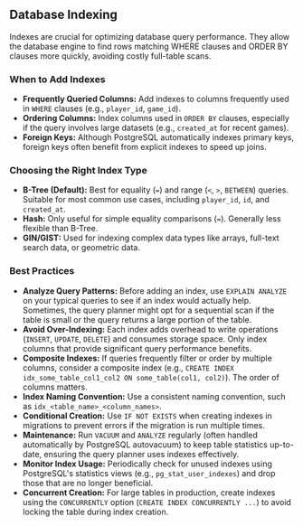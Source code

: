 ## Database Indexing

Indexes are crucial for optimizing database query performance. They allow the database engine to find rows matching WHERE clauses and ORDER BY clauses more quickly, avoiding costly full-table scans.

### When to Add Indexes

- **Frequently Queried Columns:** Add indexes to columns frequently used in `WHERE` clauses (e.g., `player_id`, `game_id`).
- **Ordering Columns:** Index columns used in `ORDER BY` clauses, especially if the query involves large datasets (e.g., `created_at` for recent games).
- **Foreign Keys:** Although PostgreSQL automatically indexes primary keys, foreign keys often benefit from explicit indexes to speed up joins.

### Choosing the Right Index Type

- **B-Tree (Default):** Best for equality (`=`) and range (`<`, `>`, `BETWEEN`) queries. Suitable for most common use cases, including `player_id`, `id`, and `created_at`.
- **Hash:** Only useful for simple equality comparisons (`=`). Generally less flexible than B-Tree.
- **GIN/GIST:** Used for indexing complex data types like arrays, full-text search data, or geometric data.

### Best Practices

- **Analyze Query Patterns:** Before adding an index, use `EXPLAIN ANALYZE` on your typical queries to see if an index would actually help. Sometimes, the query planner might opt for a sequential scan if the table is small or the query returns a large portion of the table.
- **Avoid Over-Indexing:** Each index adds overhead to write operations (`INSERT`, `UPDATE`, `DELETE`) and consumes storage space. Only index columns that provide significant query performance benefits.
- **Composite Indexes:** If queries frequently filter or order by multiple columns, consider a composite index (e.g., `CREATE INDEX idx_some_table_col1_col2 ON some_table(col1, col2)`). The order of columns matters.
- **Index Naming Convention:** Use a consistent naming convention, such as `idx_<table_name>_<column_names>`.
- **Conditional Creation:** Use `IF NOT EXISTS` when creating indexes in migrations to prevent errors if the migration is run multiple times.
- **Maintenance:** Run `VACUUM` and `ANALYZE` regularly (often handled automatically by PostgreSQL autovacuum) to keep table statistics up-to-date, ensuring the query planner uses indexes effectively.
- **Monitor Index Usage:** Periodically check for unused indexes using PostgreSQL's statistics views (e.g., `pg_stat_user_indexes`) and drop those that are no longer beneficial.
- **Concurrent Creation:** For large tables in production, create indexes using the `CONCURRENTLY` option (`CREATE INDEX CONCURRENTLY ...`) to avoid locking the table during index creation.
